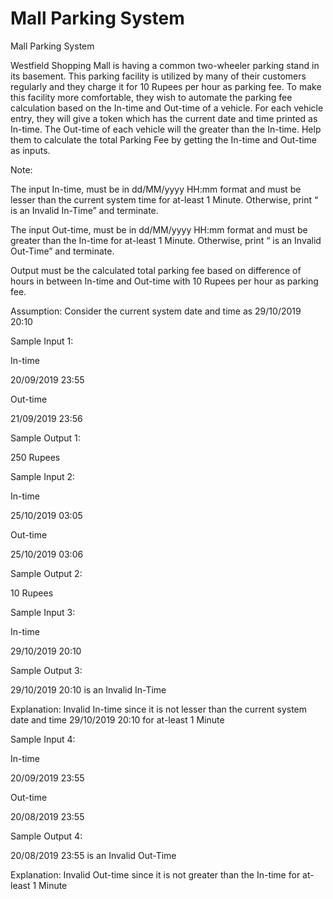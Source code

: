 # Mall Parking System

Mall Parking System

Westfield Shopping Mall is having a common two-wheeler parking stand in its basement. This parking facility is utilized by many of their customers regularly and they charge it for 10 Rupees per hour as parking fee. To make this facility more comfortable, they wish to automate the parking fee calculation based on the In-time and Out-time of a vehicle. For each vehicle entry, they will give a token which has the current date and time printed as In-time. The Out-time of each vehicle will the greater than the In-time. Help them to calculate the total Parking Fee by getting the In-time and Out-time as inputs.

Note:

The input In-time, must be in dd/MM/yyyy HH:mm format and must be lesser than the current system time for at-least 1 Minute. Otherwise, print “<In-Time> is an Invalid In-Time” and terminate.

The input Out-time, must be in dd/MM/yyyy HH:mm format and must be greater than the In-time for at-least 1 Minute. Otherwise, print “<Out-Time> is an Invalid Out-Time” and terminate.

Output must be the calculated total parking fee based on difference of hours in between In-time and Out-time with 10 Rupees per hour as parking fee.

Assumption: Consider the current system date and time as 29/10/2019 20:10

Sample Input 1:

In-time

20/09/2019 23:55

Out-time

21/09/2019 23:56

Sample Output 1:

250 Rupees

Sample Input 2:

In-time

25/10/2019 03:05

Out-time

25/10/2019 03:06

Sample Output 2:

10 Rupees

Sample Input 3:

In-time

29/10/2019 20:10

Sample Output 3:

29/10/2019 20:10 is an Invalid In-Time

Explanation: Invalid In-time since it is not lesser than the current system date and time 29/10/2019 20:10 for at-least 1 Minute

Sample Input 4:

In-time

20/09/2019 23:55

Out-time

20/08/2019 23:55

Sample Output 4:

20/08/2019 23:55 is an Invalid Out-Time

Explanation: Invalid Out-time since it is not greater than the In-time for at-least 1 Minute
